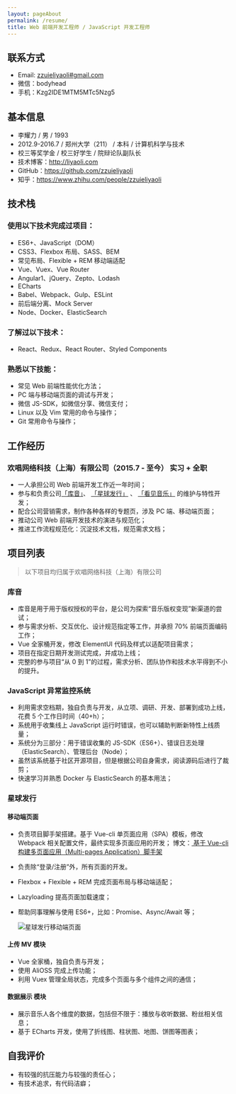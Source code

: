 ```yaml
---
layout: pageAbout
permalink: /resume/
title: Web 前端开发工程师 / JavaScript 开发工程师
---
```


## 联系方式

- Email: <a href="mailto:zzuieliyaoli@gmail.com">zzuieliyaoli#gmail.com</a>
- 微信：bodyhead
- 手机：Kzg2IDE1MTM5MTc5Nzg5

## 基本信息

- 李耀力 / 男 / 1993
- 2012.9-2016.7 / 郑州大学（211） / 本科 / 计算机科学与技术
- 校三等奖学金 / 校三好学生 / 院辩论队副队长
- 技术博客：<a href="http://liyaoli.com" target="_blank">http://liyaoli.com</a>
- GitHub：<a href="https://github.com/zzuieliyaoli" target="_blank">https://github.com/zzuieliyaoli</a>
- 知乎：<a href="https://www.zhihu.com/people/zzuieliyaoli" target="_blank">https://www.zhihu.com/people/zzuieliyaoli</a>

## 技术栈

### 使用以下技术完成过项目：

- ES6+、JavaScript（DOM）
- CSS3、Flexbox 布局、SASS、BEM
- 常见布局、Flexible + REM 移动端适配
- Vue、Vuex、Vue Router
- Angular1、jQuery、Zepto、Lodash
- ECharts
- Babel、Webpack、Gulp、ESLint
- 前后端分离、Mock Server
- Node、Docker、ElasticSearch

### 了解过以下技术：

- React、Redux、React Router、Styled Components

### 熟悉以下技能：

- 常见 Web 前端性能优化方法；
- PC 端与移动端页面的调试与开发；
- 微信 JS-SDK，如微信分享、微信支付；
- Linux 以及 Vim 常用的命令与操作；
- Git 常用命令与操作；

## 工作经历

### 欢唱网络科技（上海）有限公司（2015.7 - 至今） 实习 + 全职

- 一人承担公司 Web 前端开发工作近一年时间；
- 参与和负责公司<a href="https://www.coolvox.com" target="_blank">「库音」</a>、
<a href="https://star.kanjian.com" target="_blank">「星球发行」</a> 、
<a href="https://www.kanjian.com" target="_blank">「看见音乐」</a> 的维护与特性开发；
- 配合公司营销需求，制作各种各样的专题页，涉及 PC 端、移动端页面；
- 推动公司 Web 前端开发技术的演进与规范化；
- 推进工作流程规范化：沉淀技术文档，规范需求文档；

## 项目列表

> 以下项目均归属于欢唱网络科技（上海）有限公司

### 库音

- 库音是用于用于版权授权的平台，是公司为探索“音乐版权变现”新渠道的尝试；
- 参与需求分析、交互优化、设计规范指定等工作，并承担 70% 前端页面编码工作；
- Vue 全家桶开发，修改 ElementUI 代码及样式以适配项目需求；
- 项目在指定日期开发测试完成，并成功上线；
- 完整的参与项目“从 0 到 1”的过程，需求分析、团队协作和技术水平得到不小的提升。

### JavaScript 异常监控系统

- 利用需求空档期，独自负责与开发，从立项、调研、开发、部署到成功上线，花费 5 个工作日时间（40+h）；
- 系统用于收集线上 JavaScript 运行时错误，也可以辅助判断新特性上线质量；
- 系统分为三部分：用于错误收集的 JS-SDK（ES6+）、错误日志处理（ElasticSearch）、管理后台（Node）；
- 虽然该系统基于社区开源项目，但是根据公司自身需求，阅读源码后进行了裁剪；
- 快速学习并熟悉 Docker 与 ElasticSearch 的基本用法；

### 星球发行

#### 移动端页面

- 负责项目脚手架搭建。基于 Vue-cli 单页面应用（SPA）模板，修改 Webpack 相关配置文件，最终实现多页面应用的开发；
博文：<a href="/2017-05-06/vue-multi-pages-application-boilerplate-modified-by-vue-cli.html" target="_blank">
基于 Vue-cli 构建多页面应用（Multi-pages Application）脚手架</a>
- 负责除“登录/注册”外，所有页面的开发。
- Flexbox + Flexible + REM 完成页面布局与移动端适配；
- Lazyloading 提高页面加载速度；
- 帮助同事理解与使用 ES6+，比如：Promise、Async/Await 等；

  ![星球发行移动端页面](/images/resume/star-mobile.png)

#### 上传 MV 模块

- Vue 全家桶，独自负责与开发；
- 使用 AliOSS 完成上传功能；
- 利用 Vuex 管理全局状态，完成多个页面与多个组件之间的通信；

#### 数据展示 模块

- 展示音乐人各个维度的数据，包括但不限于：播放与收听数据、粉丝相关信息；
- 基于 ECharts 开发，使用了折线图、柱状图、地图、饼图等图表；

## 自我评价

- 有较强的抗压能力与较强的责任心；
- 有技术追求，有代码洁癖；
